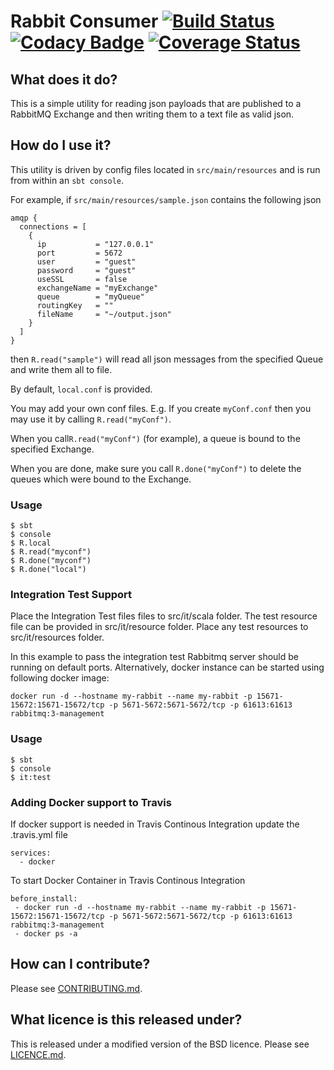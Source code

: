 # Rabbit Consumer [![Build Status](https://travis-ci.org/PaddyPowerBetfair/RabbitConsumer.svg?branch=master)](https://travis-ci.org/PaddyPowerBetfair/RabbitConsumer) [![Codacy Badge](https://api.codacy.com/project/badge/Grade/ba7973a539c94e36bbd39e8f88f3573d)](https://www.codacy.com/app/rodoherty1/RabbitConsumer?utm_source=github.com&amp;utm_medium=referral&amp;utm_content=PaddyPowerBetfair/RabbitConsumer&amp;utm_campaign=Badge_Grade) [![Coverage Status](https://coveralls.io/repos/github/PaddyPowerBetfair/RabbitConsumer/badge.svg?branch=master)](https://coveralls.io/github/PaddyPowerBetfair/RabbitConsumer?branch=master)

## What does it do?
This is a simple utility for reading json payloads that are published to a RabbitMQ Exchange and then writing them to a text file as valid json.

## How do I use it?
This utility is driven by config files located in ```src/main/resources``` and is run from within an ```sbt console```.

For example, if ```src/main/resources/sample.json``` contains the following json
```
amqp {
  connections = [
    {
      ip           = "127.0.0.1"
      port         = 5672
      user         = "guest"
      password     = "guest"
      useSSL       = false
      exchangeName = "myExchange"
      queue        = "myQueue"
      routingKey   = ""
      fileName     = "~/output.json"
    }
  ]
}
```

then ```R.read("sample")``` will read all json messages from the specified Queue and write them all to file.

By default, ```local.conf``` is provided.

You may add your own conf files.  E.g. If you create ```myConf.conf``` then you may use it by calling ```R.read("myConf")```.

When you call```R.read("myConf")``` (for example), a queue is bound to the specified Exchange.

When you are done, make sure you call ```R.done("myConf")``` to delete the queues which were bound to the Exchange.


### Usage
```
$ sbt
$ console
$ R.local           
$ R.read("myconf")
$ R.done("myconf")
$ R.done("local")
```
### Integration Test Support

Place the Integration Test files files to src/it/scala folder. 
The test resource file can be provided in src/it/resource folder.
Place any test resources to src/it/resources folder.

In this example to pass the integration test Rabbitmq server should be running on default ports. 
Alternatively, docker instance can be started using following docker image:
```
docker run -d --hostname my-rabbit --name my-rabbit -p 15671-15672:15671-15672/tcp -p 5671-5672:5671-5672/tcp -p 61613:61613 rabbitmq:3-management
```
### Usage
```
$ sbt
$ console
$ it:test
```
### Adding Docker support to Travis

If docker support is needed in Travis Continous Integration update the .travis.yml file
```
services:
  - docker
 ```
 To start Docker Container in Travis Continous Integration 
 ```
 before_install:
  - docker run -d --hostname my-rabbit --name my-rabbit -p 15671-15672:15671-15672/tcp -p 5671-5672:5671-5672/tcp -p 61613:61613 rabbitmq:3-management
  - docker ps -a
 ```
  

## How can I contribute?
Please see [CONTRIBUTING.md](https://github.com/PaddyPowerBetfair/RabbitConsumer/blob/master/CONTRIBUTING.md).

## What licence is this released under?
This is released under a modified version of the BSD licence.
Please see [LICENCE.md](https://github.com/PaddyPowerBetfair/RabbitConsumer/blob/master/LICENCE.md).
